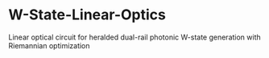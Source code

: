 # W-State-Linear-Optics
Linear optical circuit for heralded dual-rail photonic W-state generation with Riemannian optimization
